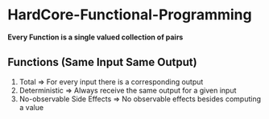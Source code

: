 # HardCore-Functional-Programming

**Every Function is a single valued collection of pairs**

## Functions (Same Input Same Output)

1. Total => For every input there is a corresponding output
2. Deterministic => Always receive the same output for a given input
3. No-observable Side Effects => No observable effects besides computing a value
